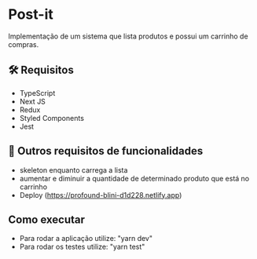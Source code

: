 # Post-it

Implementação de um sistema que lista produtos e possui um carrinho de compras.

## 🛠️ Requisitos

* TypeScript
* Next JS
* Redux
* Styled Components
* Jest

## 🚀 Outros requisitos de funcionalidades

* skeleton enquanto carrega a lista
* aumentar e diminuir a quantidade de determinado produto que está no carrinho
* Deploy (https://profound-blini-d1d228.netlify.app)

## Como executar

* Para rodar a aplicação utilize: "yarn dev"
* Para rodar os testes utilize: "yarn test"
<!--
## 📄 Screenshots

Este projeto está sob a licença (sua licença) - veja o arquivo [LICENSE.md](https://github.com/usuario/projeto/licenca) para detalhes.
-->

